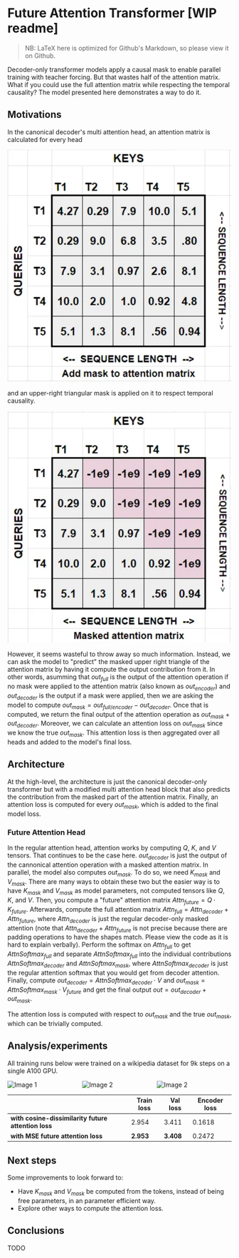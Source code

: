# Future Attention Transformer [WIP readme]
> NB: LaTeX here is optimized for Github's Markdown, so please view it on Github.

Decoder-only transformer models apply a causal mask to enable parallel training with teacher forcing. But that wastes half of the attention matrix. What if you could use the full attention matrix while respecting the temporal causality? The model presented here demonstrates a way to do it.

## Motivations

In the canonical decoder's multi attention head, an attention matrix is calculated for every head

![sdasd](assets/matrix_2.png)

and an upper-right triangular mask is applied on it to respect temporal causality.

![sdasd](assets/matrix_3.png)

However, it seems wasteful to throw away so much information. Instead, we can ask the model to "predict" the masked upper right triangle of the attention matrix by having it compute the output contribution from it. In other words, asumming that $out_{full}$ is the output of the attention operation if no mask were applied to the attention matrix (also known as $out_{encoder}$) and $out_{decoder}$ is the output if a mask were applied, then we are asking the model to compute $out_{mask} = out_{full/encoder} - out_{decoder}$. Once that is computed, we return the final output of the attention operation as $out_{mask} + out_{decoder}$. Moreover, we can calculate an attention loss on $out_{mask}$ since we know the true $out_{mask}$. This attention loss is then aggregated over all heads and added to the model's final loss.

## Architecture

At the high-level, the architecture is just the canonical decoder-only transformer but with a modified multi attention head block that also predicts the contribution from the masked part of the attention matrix. Finally, an attention loss is computed for every $out_{mask}$, which is added to the final model loss.

### Future Attention Head

In the regular attention head, attention works by computing $Q$, $K$, and $V$ tensors. That continues to be the case here. $out_{decoder}$ is just the output of the cannonical attention operation with a masked attention matrix. In parallel, the model also computes $out_{mask}$. To do so, we need $K_{mask}$ and $V_{mask}$. There are many ways to obtain these two but the easier way is to have $K_{mask}$ and $V_{mask}$ as model parameters, not computed tensors like $Q$, $K$, and $V$. Then, you compute a "future" attention matrix $Attn_{future} = Q \cdot K_{future}$. Afterwards, compute the full attention matrix $Attn_{full} = Attn_{decoder} + Attn_{future}$, where $Attn_{decoder}$ is just the regular decoder-only masked attention (note that $Attn_{decoder} + Attn_{future}$ is not precise because there are padding operations to have the shapes match. Please view the code as it is hard to explain verbally). Perform the softmax on $Attn_{full}$ to get $AttnSoftmax_{full}$ and separate $AttnSoftmax_{full}$ into the individual contributions $AttnSoftmax_{decoder}$ and $AttnSoftmax_{mask}$, where $AttnSoftmax_{decoder}$ is just the regular attention softmax that you would get from decoder attention. Finally, compute $out_{decoder}= AttnSoftmax_{decoder} \cdot V$ and $out_{mask}= AttnSoftmax_{mask} \cdot V_{future}$ and get the final output $out = out_{decoder} + out_{mask}$. 

The attention loss is computed with respect to $out_{mask}$ and the true $out_{mask}$, which can be trivially computed.

## Analysis/experiments

All training runs below were trained on a wikipedia dataset for 9k steps on a single A100 GPU.


<div style="display: flex; overflow-x: auto; white-space: nowrap;">
  <img src="assets/train_loss.svg" alt="Image 1" style="width: 45%;"/>
  <img src="assets/val_loss.svg" alt="Image 2" style="width: 45%;"/>
    <img src="assets/future_loss.svg" alt="Image 2" style="width: 45%;"/>
</div>

|   | Train loss | Val loss | Encoder loss |
|---|----------|----------|----------|
| **with cosine-dissimilarity future attention loss** | 2.954 | 3.411 | 0.1618 |
| **with MSE future attention loss** | **2.953** | **3.408** | 0.2472 |


## Next steps

Some improvements to look forward to:
- Have $K_{mask}$ and $V_{mask}$ be computed from the tokens, instead of being free parameters, in an parameter efficient way.
- Explore other ways to compute the attention loss.

## Conclusions

TODO